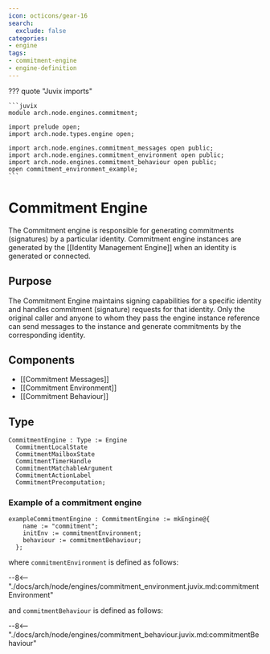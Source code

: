 ```yaml
---
icon: octicons/gear-16
search:
  exclude: false
categories:
- engine
tags:
- commitment-engine
- engine-definition
---
```


??? quote "Juvix imports"

    ```juvix
    module arch.node.engines.commitment;

    import prelude open;
    import arch.node.types.engine open;

    import arch.node.engines.commitment_messages open public;
    import arch.node.engines.commitment_environment open public;
    import arch.node.engines.commitment_behaviour open public;
    open commitment_environment_example;
    ```

# Commitment Engine

The Commitment engine is responsible for generating commitments (signatures) by
a particular identity. Commitment engine instances are generated by the
[[Identity Management Engine]] when an identity is generated or connected.

## Purpose

The Commitment Engine maintains signing capabilities for a specific identity and
handles commitment (signature) requests for that identity. Only the original
caller and anyone to whom they pass the engine instance reference can send
messages to the instance and generate commitments by the corresponding identity.

## Components

- [[Commitment Messages]]
- [[Commitment Environment]]
- [[Commitment Behaviour]]

## Type

<!-- --8<-- [start:CommitmentEngine] -->
```juvix
CommitmentEngine : Type := Engine
  CommitmentLocalState
  CommitmentMailboxState
  CommitmentTimerHandle
  CommitmentMatchableArgument
  CommitmentActionLabel
  CommitmentPrecomputation;
```
<!-- --8<-- [end:CommitmentEngine] -->

### Example of a commitment engine

<!-- --8<-- [start:exampleCommitmentEngine] -->
```juvix
exampleCommitmentEngine : CommitmentEngine := mkEngine@{
    name := "commitment";
    initEnv := commitmentEnvironment;
    behaviour := commitmentBehaviour;
  };
```
<!-- --8<-- [end:exampleCommitmentEngine] -->

where `commitmentEnvironment` is defined as follows:

--8<-- "./docs/arch/node/engines/commitment_environment.juvix.md:commitmentEnvironment"

and `commitmentBehaviour` is defined as follows:

--8<-- "./docs/arch/node/engines/commitment_behaviour.juvix.md:commitmentBehaviour"

